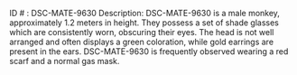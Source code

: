 ID # : DSC-MATE-9630
Description: DSC-MATE-9630 is a male monkey, approximately 1.2 meters in height. They possess a set of shade glasses which are consistently worn, obscuring their eyes. The head is not well arranged and often displays a green coloration, while gold earrings are present in the ears. DSC-MATE-9630 is frequently observed wearing a red scarf and a normal gas mask.